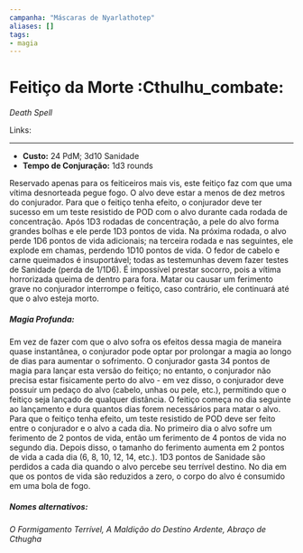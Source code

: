 ```yaml
---
campanha: "Máscaras de Nyarlathotep"
aliases: []
tags: 
- magia
---
```


# Feitiço da Morte :Cthulhu_combate:
_Death Spell_

Links:

---
-  **Custo:** 24 PdM; 3d10 Sanidade
- **Tempo de Conjuração:** 1d3 rounds

Reservado apenas para os feiticeiros mais vis, este feitiço faz com que uma vítima desnorteada pegue fogo. O alvo deve estar a menos de dez metros do conjurador. Para que o feitiço tenha efeito, o conjurador deve ter sucesso em um teste resistido de POD com o alvo durante cada rodada de concentração. Após 1D3 rodadas de concentração, a pele do alvo forma grandes bolhas e ele perde 1D3 pontos de vida. Na próxima rodada, o alvo perde 1D6 pontos de vida adicionais; na terceira rodada e nas seguintes, ele explode em chamas, perdendo 1D10 pontos de vida. O fedor de cabelo e carne queimados é insuportável; todas as testemunhas devem fazer testes de Sanidade (perda de 1/1D6). É impossível prestar socorro, pois a vítima horrorizada queima de dentro para fora. Matar ou causar um ferimento grave no conjurador interrompe o feitiço, caso contrário, ele continuará até que o alvo esteja morto.



##### Magia Profunda: 
Em vez de fazer com que o alvo sofra os efeitos dessa magia de maneira quase instantânea, o conjurador pode optar por prolongar a magia ao longo de dias para aumentar o sofrimento. O conjurador gasta 34 pontos de magia para lançar esta versão do feitiço; no entanto, o conjurador não precisa estar fisicamente perto do alvo - em vez disso, o conjurador deve possuir um pedaço do alvo (cabelo, unhas ou pele, etc.), permitindo que o feitiço seja lançado de qualquer distância. O feitiço começa no dia seguinte ao lançamento e dura quantos dias forem necessários para matar o alvo. Para que o feitiço tenha efeito, um teste resistido de POD deve ser feito entre o conjurador e o alvo a cada dia. No primeiro dia o alvo sofre um ferimento de 2 pontos de vida, então um ferimento de 4 pontos de vida no segundo dia. Depois disso, o tamanho do ferimento aumenta em 2 pontos de vida a cada dia (6, 8, 10, 12, 14, etc.). 1D3 pontos de Sanidade são perdidos a cada dia quando o alvo percebe seu terrível destino. No dia em que os pontos de vida são reduzidos a zero, o corpo do alvo é consumido em uma bola de fogo.

##### Nomes alternativos: 
*O Formigamento Terrível, A Maldição do Destino Ardente, Abraço de Cthugha*